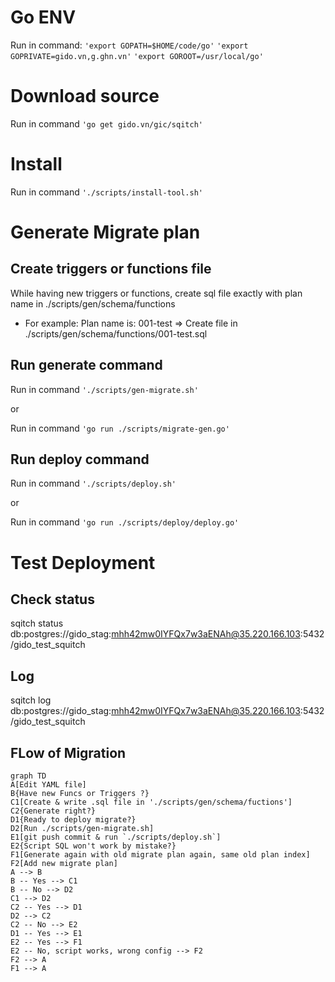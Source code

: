 # Go ENV
Run in command: 
`'export GOPATH=$HOME/code/go'`
`'export GOPRIVATE=gido.vn,g.ghn.vn'`
`'export GOROOT=/usr/local/go'`

# Download source

Run in command `'go get gido.vn/gic/sqitch'`

# Install

Run in command `'./scripts/install-tool.sh'`

# Generate Migrate plan

## Create triggers or functions file
While having new triggers or functions, create sql file exactly with plan name in ./scripts/gen/schema/functions
- For example:
Plan name is: 001-test => Create file in ./scripts/gen/schema/functions/001-test.sql

## Run generate command
Run in command `'./scripts/gen-migrate.sh'`

or 

Run in command `'go run ./scripts/migrate-gen.go'`

## Run deploy command
Run in command `'./scripts/deploy.sh'`

or 

Run in command `'go run ./scripts/deploy/deploy.go'`

# Test Deployment

## Check status
sqitch status db:postgres://gido_stag:mhh42mw0IYFQx7w3aENAh@35.220.166.103:5432/gido_test_squitch

## Log
sqitch log db:postgres://gido_stag:mhh42mw0IYFQx7w3aENAh@35.220.166.103:5432/gido_test_squitch

## FLow of Migration

```mermaid
graph TD
A[Edit YAML file] 
B{Have new Funcs or Triggers ?}
C1[Create & write .sql file in './scripts/gen/schema/fuctions']
C2{Generate right?}
D1{Ready to deploy migrate?}
D2[Run ./scripts/gen-migrate.sh]
E1[git push commit & run `./scripts/deploy.sh`]
E2{Script SQL won't work by mistake?}
F1[Generate again with old migrate plan again, same old plan index]
F2[Add new migrate plan]
A --> B
B -- Yes --> C1
B -- No --> D2
C1 --> D2
C2 -- Yes --> D1
D2 --> C2
C2 -- No --> E2
D1 -- Yes --> E1
E2 -- Yes --> F1
E2 -- No, script works, wrong config --> F2
F2 --> A
F1 --> A
```